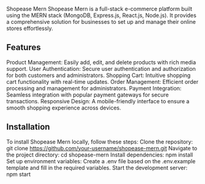 Shopease Mern
Shopease Mern is a full-stack e-commerce platform built using the MERN stack (MongoDB, Express.js, React.js, Node.js). It provides a comprehensive solution for businesses to set up and manage their online stores effortlessly.

## Features
Product Management: Easily add, edit, and delete products with rich media support.
User Authentication: Secure user authentication and authorization for both customers and administrators.
Shopping Cart: Intuitive shopping cart functionality with real-time updates.
Order Management: Efficient order processing and management for administrators.
Payment Integration: Seamless integration with popular payment gateways for secure transactions.
Responsive Design: A mobile-friendly interface to ensure a smooth shopping experience across devices.

## Installation
To install Shopease Mern locally, follow these steps:
Clone the repository: git clone https://github.com/your-username/shopease-mern.git
Navigate to the project directory: cd shopease-mern
Install dependencies: npm install
Set up environment variables:
     Create a .env file based on the .env.example template and fill in the required variables.
Start the development server: npm start

